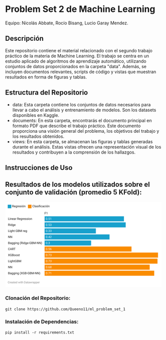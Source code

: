 # Problem Set 2 de Machine Learning
Equipo: Nicolás Abbate, Rocío Bisang, Lucio Garay Mendez.

## Descripción
Este repositorio contiene el material relacionado con el segundo trabajo práctico de la materia de Machine Learning. El trabajo se centra en un estudio aplicado de algoritmos de aprendizaje automático, utilizando conjuntos de datos proporcionados en la carpeta "data". Además, se incluyen documentos relevantes, scripts de código y vistas que muestran resultados en forma de figuras y tablas.

## Estructura del Repositorio
- data: Esta carpeta contiene los conjuntos de datos necesarios para llevar a cabo el análisis y entrenamiento de modelos. Son los datasets disponibles en Kaggle.
- documents: En esta carpeta, encontrarás el documento principal en formato PDF que describe el trabajo práctico. Este documento proporciona una visión general del problema, los objetivos del trabajo y los resultados obtenidos.
- views: En esta carpeta, se almacenan las figuras y tablas generadas durante el análisis. Estas vistas ofrecen una representación visual de los resultados y contribuyen a la comprensión de los hallazgos.

## Instrucciones de Uso

## Resultados de los modelos utilizados sobre el conjunto de validación (promedio 5 KFold):

![alt text](https://github.com/Queeno11/ml_problem_set_2/blob/5ab3526a4745141264f6878c3a2702ebfa0a5961/views/modelresults.png)

### Clonación del Repositorio:

```
git clone https://github.com/Queeno11/ml_problem_set_1
```

### Instalación de Dependencias:

```
pip install -r requirements.txt
```